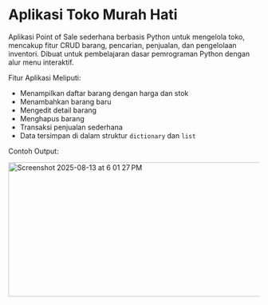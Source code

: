 # Aplikasi Toko Murah Hati
Aplikasi Point of Sale sederhana berbasis Python untuk mengelola toko, mencakup fitur CRUD barang, pencarian, penjualan, dan pengelolaan inventori. Dibuat untuk pembelajaran dasar pemrograman Python dengan alur menu interaktif.

Fitur Aplikasi Meliputi: 
- Menampilkan daftar barang dengan harga dan stok
- Menambahkan barang baru
- Mengedit detail barang
- Menghapus barang
- Transaksi penjualan sederhana
- Data tersimpan di dalam struktur `dictionary` dan `list`


Contoh Output:


<img width="544" height="269" alt="Screenshot 2025-08-13 at 6 01 27 PM" src="https://github.com/user-attachments/assets/b64760b8-d5ce-4571-8e02-a7373199f8db" />





